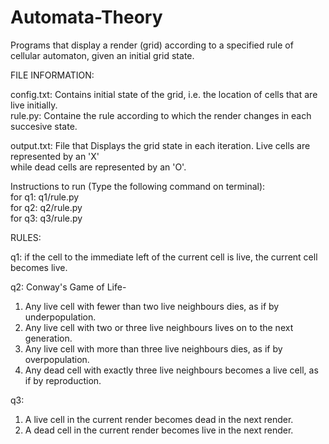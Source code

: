 # Automata-Theory
Programs that display a render (grid) according to a specified rule of cellular automaton, given an initial grid state.

FILE INFORMATION:

config.txt:  Contains initial state of the grid, i.e. the location of cells that are live initially. <br />
rule.py:     Containe the rule according to which the render changes in each succesive state. <br />

output.txt:  File that Displays the grid state in each iteration. Live cells are represented by an 'X' <br />
             while dead cells are represented by an 'O'.

Instructions to run (Type the following command on terminal): <br />
for q1: q1/rule.py <br />
for q2: q2/rule.py <br />
for q3: q3/rule.py <br />

RULES:

q1: if the cell to the immediate left of the current cell is live, the current cell becomes live.

q2: Conway's Game of Life-
   1. Any live cell with fewer than two live neighbours dies, as if by underpopulation.
   2. Any live cell with two or three live neighbours lives on to the next generation.
   3. Any live cell with more than three live neighbours dies, as if by overpopulation.
   4. Any dead cell with exactly three live neighbours becomes a live cell, as if by reproduction.
   
q3: 
  1. A live cell in the current render becomes dead in the next render.
  2. A dead cell in the current render becomes live in the next render.
